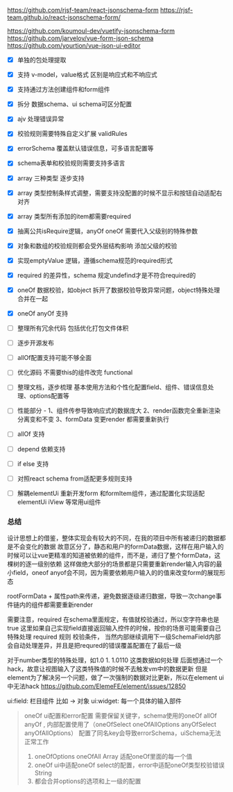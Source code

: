 https://github.com/rjsf-team/react-jsonschema-form
https://rjsf-team.github.io/react-jsonschema-form/

https://github.com/koumoul-dev/vuetify-jsonschema-form
https://github.com/jarvelov/vue-form-json-schema
https://github.com/yourtion/vue-json-ui-editor

*[x] 单独的包处理提取
*[x] 支持 v-model，value格式 区别是响应式和不响应式
*[x] 支持通过方法创建组件和form组件
*[x] 拆分 数据schema、ui schema可区分配置
*[x] ajv 处理错误异常
*[x] 校验规则需要特殊自定义扩展 validRules
*[x] errorSchema 覆盖默认错误信息，可多语言配置等
*[x] schema表单和校验规则需要支持多语言
*[x] array 三种类型 逐步支持
*[x] array 类型控制条样式调整，需要支持没配置的时候不显示和按钮自动适配右对齐
*[x] array 类型所有添加的item都需要required
*[x] 抽离公共isRequire逻辑，anyOf oneOf 需要代入父级别的特殊参数
*[x] 对象和数组的校验规则都会受外层结构影响 添加父级的校验
*[x] 实现emptyValue 逻辑，遵循schema规范的required形式
*[x] required 的差异性，schema 规定undefind才是不符合required的
*[x] oneOf 数据校验，如object 拆开了数据校验导致异常问题，object特殊处理合并在一起
*[x] oneOf anyOf 支持
*[ ] 整理所有冗余代码 包括优化打包文件体积
*[ ] 逐步开源发布
*[ ] allOf配置支持可能不够全面
*[ ] 优化源码 不需要this的组件改完 functional
*[ ] 整理文档，逐步梳理 基本使用方法和个性化配置field、组件、错误信息处理、options配置等
*[ ] 性能部分 - 1、组件传参导致响应式的数据庞大 2、render函数完全重新渲染分离变和不变 3、formData 变更render 都需要重新执行
*[ ] allOf 支持
*[ ] depend 依赖支持
*[ ] if else 支持
*[ ] 对照react schema from适配更多规则支持
*[ ] 解耦elementUi 重新开发form 和formItem组件，通过配置化实现适配elementUi iView 等常用ui组件


### 总结
设计思想上的借鉴，整体实现会有较大的不同，在我的项目中所有被递归的数据都是不会变化的数据
故意区分了，静态和用户的formData数据，这样在用户输入的时候可以让vue更精准的知道被依赖的组件，而不是，递归了整个formData，这棵树的逐一级别依赖
这样做绝大部分的场景都是只需要重新render输入内容的最小field，oneof anyof会不同，因为需要依赖用户输入的的值来改变form的展现形态

rootFormData + 属性path来传递，避免数据逐级递归数据，导致一次change事件链内的组件都需要重新render

需要注意，required 在schema里面规定，有值就校验通过，所以空字符串也是true
这里如果自己实现field直接返回输入控件的时候，按你的场景可能需要自己特殊处理 required 规则 校验条件，
当然内部继续调用下一级SchemaField内部会自动处理差异，并且是把requred的错误覆盖配置在了最后一级

对于number类型的特殊处理，如1.0 1. 1.0110 这类数据如何处理
后面想通过一个hack，故意让视图输入了这类特殊值的时候不去触发vm中的数据更新
但是element为了解决另一个问题，做了一次强制的数据对比更新，所以在element ui中无法hack
https://github.com/ElemeFE/element/issues/12850

ui:field: 栏目组件 比如 -> 对象
ui:widget: 每一个具体的输入部件

> oneOf ui配置和error配置
> 需要保留关键字，schema使用的oneOf allOf anyOf , 内部配置使用了（oneOfSelect oneOfAllOptions anyOfSelect anyOfAllOptions） 配置了同名key会导致errorSchema，uiSchema无法正常工作
> 1. oneOfOptions oneOfAll  Array 适配oneOf里面的每一个值
> 1. oneOf ui中适配oneOf select的配置，error中适配oneOf类型校验错误 String
> 1. 都会合并options的选项和上一级的配置
